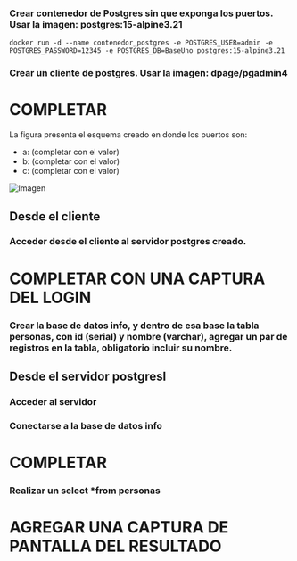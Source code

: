 ### Crear contenedor de Postgres sin que exponga los puertos. Usar la imagen: postgres:15-alpine3.21
```
docker run -d --name contenedor_postgres -e POSTGRES_USER=admin -e POSTGRES_PASSWORD=12345 -e POSTGRES_DB=BaseUno postgres:15-alpine3.21
```

### Crear un cliente de postgres. Usar la imagen: dpage/pgadmin4

# COMPLETAR

La figura presenta el esquema creado en donde los puertos son:
- a: (completar con el valor)
- b: (completar con el valor)
- c: (completar con el valor)

![Imagen](esquema-2-ejercicio.PNG)

## Desde el cliente
### Acceder desde el cliente al servidor postgres creado.
# COMPLETAR CON UNA CAPTURA DEL LOGIN
### Crear la base de datos info, y dentro de esa base la tabla personas, con id (serial) y nombre (varchar), agregar un par de registros en la tabla, obligatorio incluir su nombre.

## Desde el servidor postgresl
### Acceder al servidor
### Conectarse a la base de datos info
# COMPLETAR
### Realizar un select *from personas
# AGREGAR UNA CAPTURA DE PANTALLA DEL RESULTADO
